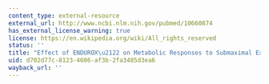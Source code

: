 ```yaml
---
content_type: external-resource
external_url: http://www.ncbi.nlm.nih.gov/pubmed/10660874
has_external_license_warning: true
license: https://en.wikipedia.org/wiki/All_rights_reserved
status: ''
title: "Effect of ENDUROX\u2122 on Metabolic Responses to Submaximal Exercise"
uid: d702d77c-8123-4606-af3b-2fa3485d3ea6
wayback_url: ''
---
```

